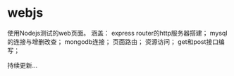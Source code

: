 # webjs

使用Nodejs测试的web页面。
涵盖：
express router的http服务器搭建；
mysql的连接与增删改查；
mongodb连接；
页面路由；
资源访问；
get和post接口编写；

持续更新...
